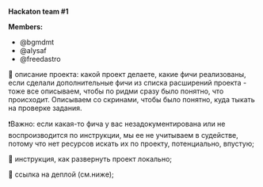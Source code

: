 **Hackaton team #1**

**Members:**
  - @bgmdmt
  - @alysaf
  - @freedastro

🔸 описание проекта: какой проект делаете, какие фичи реализованы, если сделали дополнительные фичи из списка расширений проекта - тоже все описываем, чтобы по ридми сразу было понятно, что происходит. Описываем со скринами, чтобы было понятно, куда тыкать на проверке задания.

❗️Важно: если какая-то фича у вас незадокументирована или не воспроизводится по инструкции, мы ее не учитываем в судействе, потому что нет ресурсов искать их по проекту, потенциально, впустую; 

🔸 инструкция, как развернуть проект локально;

🔸 ссылка на деплой (см.ниже);

